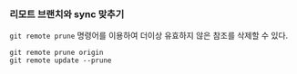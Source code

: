 ### 리모트 브랜치와 sync 맞추기
`git remote prune` 명령어를 이용하여 더이상 유효하지 않은 참조를 삭제할 수 있다.

```
git remote prune origin 
git remote update --prune
```
